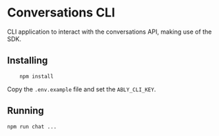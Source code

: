 # Conversations CLI

CLI application to interact with the conversations API, making use of the SDK.

## Installing

```
    npm install
```

Copy the `.env.example` file and set the `ABLY_CLI_KEY`.

## Running

```
npm run chat ...
```
